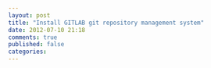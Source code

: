 ```yaml
---
layout: post
title: "Install GITLAB git repository management system"
date: 2012-07-10 21:18
comments: true
published: false
categories: 
---
```

